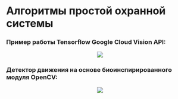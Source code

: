 # Алгоритмы простой охранной системы 

### Пример работы Tensorflow Google Cloud Vision API:
<p align="center">
  <img src="./gif/TENSERFLOW.gif" />
</p>

### Детектор движения на основе биоинспирированного модуля OpenCV:
<p align="center">
  <img src="./gif/OPENCV.gif" />
</p>